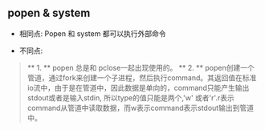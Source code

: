 ## popen & system

* 相同点: Popen 和 system 都可以执行外部命令

* 不同点: 

> ** 1. ** popen 总是和 pclose一起出现使用的。
> ** 2. ** popen创建一个管道，通过fork来创建一个子进程，然后执行command。其返回值在标准io流中，由于是在管道中，因此数据是单向的，command只能产生输出stdout或者是输入stdin, 所以type的值只能是两个,'w' 或者'r'.r表示command从管道中读取数据，而w表示command表示stdout输出到管道中。

